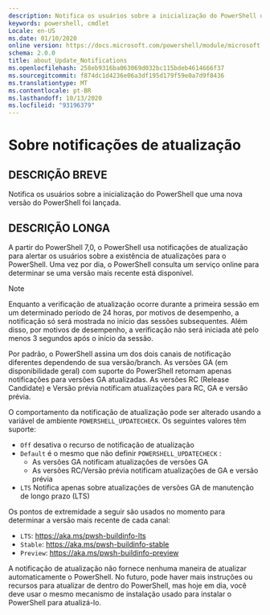 ```yaml
---
description: Notifica os usuários sobre a inicialização do PowerShell que uma nova versão do PowerShell foi lançada.
keywords: powershell, cmdlet
Locale: en-US
ms.date: 01/10/2020
online version: https://docs.microsoft.com/powershell/module/microsoft.powershell.core/about/about_update_notifications?view=powershell-7.1&WT.mc_id=ps-gethelp
schema: 2.0.0
title: about_Update_Notifications
ms.openlocfilehash: 258eb9316ba063069d032bc115bdeb4614666f37
ms.sourcegitcommit: f874dc1d4236e06a3df195d179f59e0a7d9f8436
ms.translationtype: MT
ms.contentlocale: pt-BR
ms.lasthandoff: 10/13/2020
ms.locfileid: "93196379"
---
```

# <a name="about-update-notifications"></a>Sobre notificações de atualização

## <a name="short-description"></a>DESCRIÇÃO BREVE

Notifica os usuários sobre a inicialização do PowerShell que uma nova versão do PowerShell foi lançada.

## <a name="long-description"></a>DESCRIÇÃO LONGA

A partir do PowerShell 7,0, o PowerShell usa notificações de atualização para alertar os usuários sobre a existência de atualizações para o PowerShell. Uma vez por dia, o PowerShell consulta um serviço online para determinar se uma versão mais recente está disponível.

> [!NOTE]
> Enquanto a verificação de atualização ocorre durante a primeira sessão em um determinado período de 24 horas, por motivos de desempenho, a notificação só será mostrada no início das sessões subsequentes. Além disso, por motivos de desempenho, a verificação não será iniciada até pelo menos 3 segundos após o início da sessão.

Por padrão, o PowerShell assina um dos dois canais de notificação diferentes dependendo de sua versão/branch. As versões GA (em disponibilidade geral) com suporte do PowerShell retornam apenas notificações para versões GA atualizadas. As versões RC (Release Candidate) e Versão prévia notificam atualizações para RC, GA e versão prévia.

O comportamento da notificação de atualização pode ser alterado usando a variável de ambiente `POWERSHELL_UPDATECHECK`. Os seguintes valores têm suporte:

- `Off` desativa o recurso de notificação de atualização
- `Default` é o mesmo que não definir `POWERSHELL_UPDATECHECK` :
  - As versões GA notificam atualizações de versões GA
  - As versões RC/Versão prévia notificam atualizações de GA e versão prévia
- `LTS` Notifica apenas sobre atualizações de versões GA de manutenção de longo prazo (LTS)

Os pontos de extremidade a seguir são usados no momento para determinar a versão mais recente de cada canal:

- `LTS`: https://aka.ms/pwsh-buildinfo-lts
- `Stable`: https://aka.ms/pwsh-buildinfo-stable
- `Preview`: https://aka.ms/pwsh-buildinfo-preview

A notificação de atualização não fornece nenhuma maneira de atualizar automaticamente o PowerShell. No futuro, pode haver mais instruções ou recursos para atualizar de dentro do PowerShell, mas hoje em dia, você deve usar o mesmo mecanismo de instalação usado para instalar o PowerShell para atualizá-lo.

